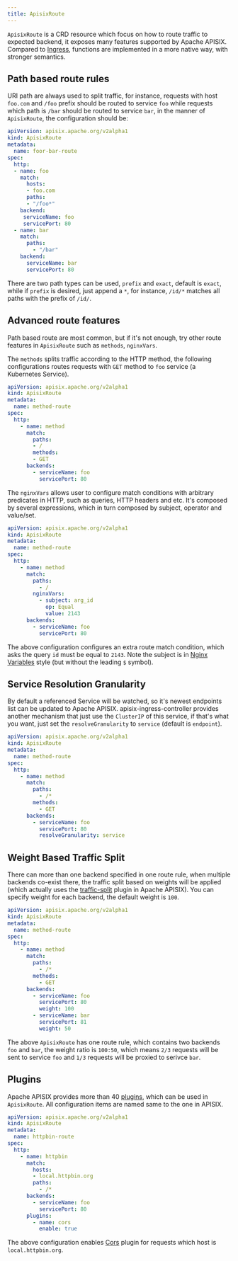 ```yaml
---
title: ApisixRoute
---
```


<!--
#
# Licensed to the Apache Software Foundation (ASF) under one or more
# contributor license agreements.  See the NOTICE file distributed with
# this work for additional information regarding copyright ownership.
# The ASF licenses this file to You under the Apache License, Version 2.0
# (the "License"); you may not use this file except in compliance with
# the License.  You may obtain a copy of the License at
#
#     http://www.apache.org/licenses/LICENSE-2.0
#
# Unless required by applicable law or agreed to in writing, software
# distributed under the License is distributed on an "AS IS" BASIS,
# WITHOUT WARRANTIES OR CONDITIONS OF ANY KIND, either express or implied.
# See the License for the specific language governing permissions and
# limitations under the License.
#
-->

`ApisixRoute` is a CRD resource which focus on how to route traffic to
expected backend, it exposes many features supported by Apache APISIX.
Compared to [Ingress](https://kubernetes.io/docs/concepts/services-networking/ingress/),
functions are implemented in a more native way, with stronger semantics.

Path based route rules
----------------------

URI path are always used to split traffic, for instance, requests with host `foo.com` and
`/foo` prefix should be routed to service `foo` while requests which path is `/bar`
should be routed to service `bar`, in the manner of `ApisixRoute`, the configuration
should be:

```yaml
apiVersion: apisix.apache.org/v2alpha1
kind: ApisixRoute
metadata:
  name: foor-bar-route
spec:
  http:
  - name: foo
    match:
      hosts:
      - foo.com
      paths:
      - "/foo*"
    backend:
     serviceName: foo
     servicePort: 80
  - name: bar
    match:
      paths:
        - "/bar"
    backend:
      serviceName: bar
      servicePort: 80
```

There are two path types can be used, `prefix` and `exact`, default is `exact`,
while if `prefix` is desired, just append a `*`, for instance, `/id/*` matches
all paths with the prefix of `/id/`.

Advanced route features
-----------------------

Path based route are most common, but if it's not enough, try
other route features in `ApisixRoute` such as `methods`, `nginxVars`.

The `methods` splits traffic according to the HTTP method, the following configurations routes requests
with `GET` method to `foo` service (a Kubernetes Service).

```yaml
apiVersion: apisix.apache.org/v2alpha1
kind: ApisixRoute
metadata:
  name: method-route
spec:
  http:
    - name: method
      match:
        paths:
        - /
        methods:
        - GET
      backends:
        - serviceName: foo
          servicePort: 80
```

The `nginxVars` allows user to configure match conditions with arbitrary predicates in HTTP, such as queries, HTTP headers and etc.
It's composed by several expressions, which in turn composed by subject, operator and value/set.

```yaml
apiVersion: apisix.apache.org/v2alpha1
kind: ApisixRoute
metadata:
  name: method-route
spec:
  http:
    - name: method
      match:
        paths:
          - /
        nginxVars:
          - subject: arg_id
            op: Equal
            value: 2143
      backends:
        - serviceName: foo
          servicePort: 80
```

The above configuration configures an extra route match condition, which asks the
query `id` must be equal to `2143`. Note the subject is in [Nginx Variables](http://nginx.org/en/docs/varindex.html) style
(but without the leading `$` symbol).

Service Resolution Granularity
------------------------------

By default a referenced Service will be watched, so
it's newest endpoints list can be updated to Apache APISIX.
apisix-ingress-controller provides another mechanism that just use
the `ClusterIP` of this service, if that's what you want, just set
the `resolveGranularity` to `service` (default is `endpoint`).

```yaml
apiVersion: apisix.apache.org/v2alpha1
kind: ApisixRoute
metadata:
  name: method-route
spec:
  http:
    - name: method
      match:
        paths:
          - /*
        methods:
          - GET
      backends:
        - serviceName: foo
          servicePort: 80
          resolveGranularity: service
```

Weight Based Traffic Split
--------------------------

There can more than one backend specified in one route rule,
when multiple backends co-exist there, the traffic split based on weights
will be applied (which actually uses the [traffic-split](http://apisix.apache.org/docs/apisix/plugins/traffic-split/) plugin in Apache APISIX).
You can specify weight for each backend, the default weight is `100`.

```yaml
apiVersion: apisix.apache.org/v2alpha1
kind: ApisixRoute
metadata:
  name: method-route
spec:
  http:
    - name: method
      match:
        paths:
          - /*
        methods:
          - GET
      backends:
        - serviceName: foo
          servicePort: 80
          weight: 100
        - serviceName: bar
          servicePort: 81
          weight: 50
```

The above `ApisixRoute` has one route rule, which contains two backends `foo` and `bar`, the
weight ratio is `100:50`, which means `2/3` requests will be sent to service `foo` and `1/3` requests
will be proxied to serivce `bar`.

Plugins
-------

Apache APISIX provides more than 40 [plugins](https://github.com/apache/apisix/tree/master/docs/en/latest/plugins), which can be used
in `ApisixRoute`. All configuration items are named same to the one in APISIX.

```yaml
apiVersion: apisix.apache.org/v2alpha1
kind: ApisixRoute
metadata:
  name: httpbin-route
spec:
  http:
    - name: httpbin
      match:
        hosts:
        - local.httpbin.org
        paths:
          - /*
      backends:
        - serviceName: foo
          servicePort: 80
      plugins:
        - name: cors
          enable: true
```

The above configuration enables [Cors](https://github.com/apache/apisix/blob/master/docs/en/latest/plugins/cors.md) plugin for requests
which host is `local.httpbin.org`.
